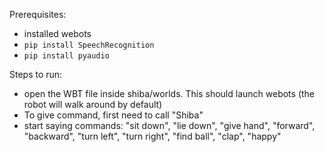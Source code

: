 Prerequisites:
- installed webots
- `pip install SpeechRecognition`
- `pip install pyaudio `

Steps to run:
- open the WBT file inside shiba/worlds. This should launch webots (the robot will walk around by default)
- To give command, first need to call "Shiba"
- start saying commands: "sit down", "lie down", "give hand", "forward", "backward", "turn left", "turn right", "find ball", "clap", "happy"

